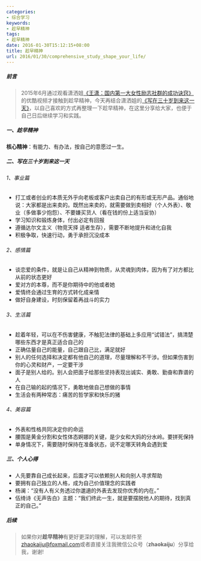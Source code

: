 ```yaml
---
categories:
- 综合学习
keywords:
- 趁早精神
tags:
- 趁早精神
date: 2016-01-30T15:12:15+08:00
title: 趁早精神
url: 2016/01/30/comprehensive_study_shape_your_life/
---
```


##### 前言
>2015年6月通过观看潇洒姐[《王潇：国内第一大女性励志社群的成功诀窍》](http://v.youku.com/v_show/id_XMTI2NDUyMzQ2MA==.html?from=y1.7-2)的优酷视频才接触到趁早精神，今天再结合潇洒姐的[《写在三十岁到来这一天》](http://blog.sina.com.cn/s/blog_3d5875d70100dmhf.html)，以自己喜欢的方式再整理一下趁早精神，在这里分享给大家，也便于自己日后继续学习和实践。

##### 一、趁早精神
**核心精神**：有能力、有办法，按自己的意愿过一生。

##### 二、写在三十岁到来这一天
###### 1、事业篇
* 打工或者创业的本质无外乎向老板或客户出卖自己的有形或无形产品。通俗地说：大家都是出来卖的。既然出来卖的，就需要做到卖相好（个人外表）、敬业（多做事少抱怨）、不要嫌买货人（看在钱的份上适当妥协）
* 学习知识和锻炼身体，付出必定有回报
* 遵循达尔文主义（物竞天择 适者生存），需要不断地提升和进化自我
* 积极争取，快速行动，勇于承担沉没成本

###### 2、感情篇
* 谈恋爱的条件，就是让自己从精神到物质，从灵魂到肉体，因为有了对方都比从前的状态更好
* 爱对方的本尊，而不是你期待中的他或者她
* 爱情终会通过生育的方式转化成亲情
* 做好自身建设，时刻保留着再战斗的实力

###### 3、生活篇
* 趁着年轻，可以在不伤害健康，不触犯法律的基础上多应用“试错法”，搞清楚哪些东西才是真正适合自己的
* 正确估量自己的能量，自己跟自己比，满足就好
* 别人的任何选择和决定都有他自己的道理，尽量理解和不干涉。但如果伤害到你的心灵和财产，一定要干涉
* 面子是别人给的。别人会把面子给那些坚持表现出诚实、勇敢、勤奋和靠谱的人
* 在自己输的起的情况下，勇敢地做自己想做的事情
* 生活会有两种常态：痛苦的哲学家和快乐的猪

###### 4、美容篇
* 外表和性格共同决定你的命运
* 腰围是黄金分割和女性体态婀娜的关键，是少女和大妈的分水岭。要拼死保持
* 单身情况下，需要随时保持在准备状态，说不定哪天转角会遇到爱

##### 三、个人心得
* 人先要靠自己成长起来，后面才可以依赖别人和向别人寻求帮助
* 要拥有自己独立的人格，成为自己价值理念的实践者
* 杨澜：“没有人有义务透过你邋遢的外表去发现你优秀的内在。”
* 伍绮诗《无声告白》主题：“我们终此一生，就是要摆脱他人的期待，找到真正的自己。”

##### 后续
>如果你对**趁早精神**有更好更深的理解，可以发邮件至[zhaokaiju@foxmail.com](zhaokaiju@foxmail.com)或者直接关注我微信公众号（**zhaokaiju**）分享给我，谢谢!